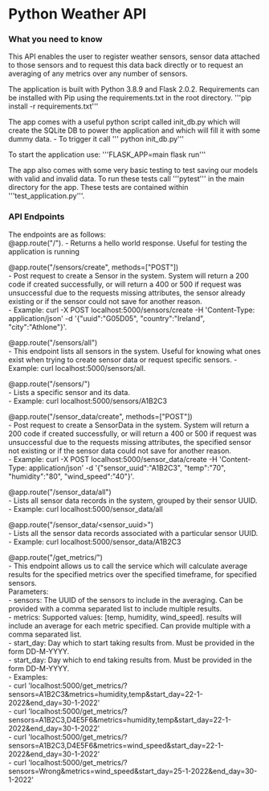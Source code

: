 # Python Weather API

### What you need to know

This API enables the user to register weather sensors, sensor data attached to those sensors and to request this data back directly or to request an averaging of any metrics over any number of sensors.

The application is built with Python 3.8.9 and Flask 2.0.2. Requirements can be installed with Pip using the requirements.txt in the root directory. 
    '''pip install -r requirements.txt'''

The app comes with a useful python script called init_db.py which will create the SQLite DB to power the application and which will fill it with some dummy data. 
    - To trigger it call ''' python init_db.py'''

To start the application use:
    '''FLASK_APP=main flask run'''

The app also comes with some very basic testing to test saving our models with valid and invalid data. To run these tests call '''pytest''' in the main directory for the app. These tests are contained within '''test_application.py'''. 

### API Endpoints

The endpoints are as follows:  
@app.route("/"). 
    - Returns a hello world response. Useful for testing the application is running

@app.route("/sensors/create", methods=["POST"])  
    - Post request to create a Sensor in the system. System will return a 200 code if created successfully, or will return a 400 or 500 if request was unsuccessful due to the requests missing attributes, the sensor already existing or if the sensor could not save for another reason.  
    - Example: curl -X POST localhost:5000/sensors/create -H 'Content-Type: application/json' -d '{"uuid":"G05D05", "country":"Ireland", "city":"Athlone"}'. 

@app.route("/sensors/all")  
    - This endpoint lists all sensors in the system. Useful for knowing what ones exist when trying to create sensor data or request specific sensors. 
    - Example: curl localhost:5000/sensors/all. 

@app.route("/sensors/<uuid>")  
    - Lists a specific sensor and its data.  
    - Example: curl localhost:5000/sensors/A1B2C3  

@app.route("/sensor_data/create", methods=["POST"])  
    - Post request to create a SensorData in the system. System will return a 200 code if created successfully, or will return a 400 or 500 if request was unsuccessful due to the requests missing attributes, the specified sensor not existing or if the sensor data could not save for another reason.  
    - Example: curl -X POST localhost:5000/sensor_data/create -H 'Content-Type: application/json' -d '{"sensor_uuid":"A1B2C3", "temp":"70", "humidity":"80", "wind_speed":"40"}'. 

@app.route("/sensor_data/all")  
    - Lists all sensor data records in the system, grouped by their sensor UUID.  
    - Example: curl localhost:5000/sensor_data/all  

@app.route("/sensor_data/<sensor_uuid>")  
    - Lists all the sensor data records associated with a particular sensor UUID. 
    - Example: curl localhost:5000/sensor_data/A1B2C3 

@app.route("/get_metrics/")  
    - This endpoint allows us to call the service which will calculate average results for the specified metrics over the specified timeframe, for specified sensors.   
    Parameters:  
        - sensors: The UUID of the sensors to include in the averaging. Can be provided with a comma separated list to include multiple results.   
        - metrics: Supported values: [temp, humidity, wind_speed]. results will include an average for each metric specified. Can provide multiple with a comma separated list.   
        - start_day: Day which to start taking results from. Must be provided in the form DD-M-YYYY.   
        - start_day: Day which to end taking results from. Must be provided in the form DD-M-YYYY.   
    - Examples:     
        - curl 'localhost:5000/get_metrics/?sensors=A1B2C3&metrics=humidity,temp&start_day=22-1-2022&end_day=30-1-2022'    
        - curl 'localhost:5000/get_metrics/?sensors=A1B2C3,D4E5F6&metrics=humidity,temp&start_day=22-1-2022&end_day=30-1-2022'    
        - curl 'localhost:5000/get_metrics/?sensors=A1B2C3,D4E5F6&metrics=wind_speed&start_day=22-1-2022&end_day=30-1-2022'  
        - curl 'localhost:5000/get_metrics/?sensors=Wrong&metrics=wind_speed&start_day=25-1-2022&end_day=30-1-2022' 
    
